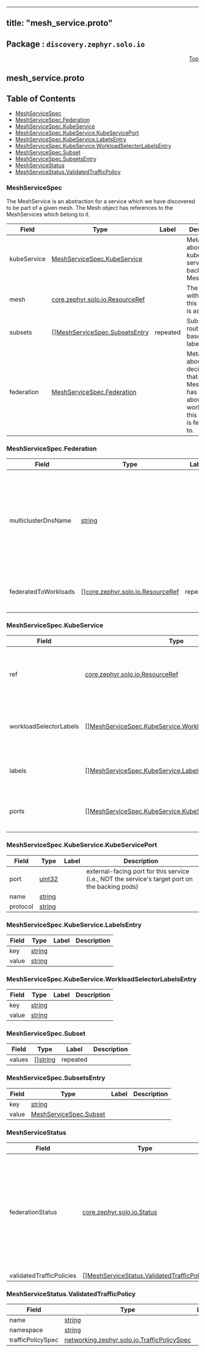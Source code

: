
---
title: "mesh_service.proto"
---

## Package : `discovery.zephyr.solo.io`



<a name="top"></a>

<a name="API Reference for mesh_service.proto"></a>
<p align="right"><a href="#top">Top</a></p>

## mesh_service.proto


## Table of Contents
  - [MeshServiceSpec](#discovery.zephyr.solo.io.MeshServiceSpec)
  - [MeshServiceSpec.Federation](#discovery.zephyr.solo.io.MeshServiceSpec.Federation)
  - [MeshServiceSpec.KubeService](#discovery.zephyr.solo.io.MeshServiceSpec.KubeService)
  - [MeshServiceSpec.KubeService.KubeServicePort](#discovery.zephyr.solo.io.MeshServiceSpec.KubeService.KubeServicePort)
  - [MeshServiceSpec.KubeService.LabelsEntry](#discovery.zephyr.solo.io.MeshServiceSpec.KubeService.LabelsEntry)
  - [MeshServiceSpec.KubeService.WorkloadSelectorLabelsEntry](#discovery.zephyr.solo.io.MeshServiceSpec.KubeService.WorkloadSelectorLabelsEntry)
  - [MeshServiceSpec.Subset](#discovery.zephyr.solo.io.MeshServiceSpec.Subset)
  - [MeshServiceSpec.SubsetsEntry](#discovery.zephyr.solo.io.MeshServiceSpec.SubsetsEntry)
  - [MeshServiceStatus](#discovery.zephyr.solo.io.MeshServiceStatus)
  - [MeshServiceStatus.ValidatedTrafficPolicy](#discovery.zephyr.solo.io.MeshServiceStatus.ValidatedTrafficPolicy)







<a name="discovery.zephyr.solo.io.MeshServiceSpec"></a>

### MeshServiceSpec
The MeshService is an abstraction for a service which we have discovered to be part of a given mesh. The Mesh object has references to the MeshServices which belong to it.


| Field | Type | Label | Description |
| ----- | ---- | ----- | ----------- |
| kubeService | [MeshServiceSpec.KubeService](#discovery.zephyr.solo.io.MeshServiceSpec.KubeService) |  | Metadata about the kube-native service backing this MeshService. |
| mesh | [core.zephyr.solo.io.ResourceRef](#core.zephyr.solo.io.ResourceRef) |  | The mesh with which this service is associated. |
| subsets | [][MeshServiceSpec.SubsetsEntry](#discovery.zephyr.solo.io.MeshServiceSpec.SubsetsEntry) | repeated | Subsets for routing, based on labels. |
| federation | [MeshServiceSpec.Federation](#discovery.zephyr.solo.io.MeshServiceSpec.Federation) |  | Metadata about the decisions that Service Mesh Hub has made about what workloads this service is federated to. |






<a name="discovery.zephyr.solo.io.MeshServiceSpec.Federation"></a>

### MeshServiceSpec.Federation



| Field | Type | Label | Description |
| ----- | ---- | ----- | ----------- |
| multiclusterDnsName | [string](#string) |  | For any workload that this service has federated to (i.e., any MeshWorkload whose ref appears in `federated_to_workloads`), a client in that workload will be able to reach this service at this DNS name. This includes workloads on clusters other than the one hosting this service. |
| federatedToWorkloads | [][core.zephyr.solo.io.ResourceRef](#core.zephyr.solo.io.ResourceRef) | repeated | The list of MeshWorkloads which are able to resolve this service's `multicluster_dns_name`. |






<a name="discovery.zephyr.solo.io.MeshServiceSpec.KubeService"></a>

### MeshServiceSpec.KubeService



| Field | Type | Label | Description |
| ----- | ---- | ----- | ----------- |
| ref | [core.zephyr.solo.io.ResourceRef](#core.zephyr.solo.io.ResourceRef) |  | A reference to the kube-native service that this MeshService represents. |
| workloadSelectorLabels | [][MeshServiceSpec.KubeService.WorkloadSelectorLabelsEntry](#discovery.zephyr.solo.io.MeshServiceSpec.KubeService.WorkloadSelectorLabelsEntry) | repeated | Selectors for the set of pods targeted by the k8s Service. |
| labels | [][MeshServiceSpec.KubeService.LabelsEntry](#discovery.zephyr.solo.io.MeshServiceSpec.KubeService.LabelsEntry) | repeated | Labels on the underlying k8s Service itself. |
| ports | [][MeshServiceSpec.KubeService.KubeServicePort](#discovery.zephyr.solo.io.MeshServiceSpec.KubeService.KubeServicePort) | repeated | The ports exposed by the underlying service. |






<a name="discovery.zephyr.solo.io.MeshServiceSpec.KubeService.KubeServicePort"></a>

### MeshServiceSpec.KubeService.KubeServicePort



| Field | Type | Label | Description |
| ----- | ---- | ----- | ----------- |
| port | [uint32](#uint32) |  | external-facing port for this service (i.e., NOT the service's target port on the backing pods) |
| name | [string](#string) |  |  |
| protocol | [string](#string) |  |  |






<a name="discovery.zephyr.solo.io.MeshServiceSpec.KubeService.LabelsEntry"></a>

### MeshServiceSpec.KubeService.LabelsEntry



| Field | Type | Label | Description |
| ----- | ---- | ----- | ----------- |
| key | [string](#string) |  |  |
| value | [string](#string) |  |  |






<a name="discovery.zephyr.solo.io.MeshServiceSpec.KubeService.WorkloadSelectorLabelsEntry"></a>

### MeshServiceSpec.KubeService.WorkloadSelectorLabelsEntry



| Field | Type | Label | Description |
| ----- | ---- | ----- | ----------- |
| key | [string](#string) |  |  |
| value | [string](#string) |  |  |






<a name="discovery.zephyr.solo.io.MeshServiceSpec.Subset"></a>

### MeshServiceSpec.Subset



| Field | Type | Label | Description |
| ----- | ---- | ----- | ----------- |
| values | [][string](#string) | repeated |  |






<a name="discovery.zephyr.solo.io.MeshServiceSpec.SubsetsEntry"></a>

### MeshServiceSpec.SubsetsEntry



| Field | Type | Label | Description |
| ----- | ---- | ----- | ----------- |
| key | [string](#string) |  |  |
| value | [MeshServiceSpec.Subset](#discovery.zephyr.solo.io.MeshServiceSpec.Subset) |  |  |






<a name="discovery.zephyr.solo.io.MeshServiceStatus"></a>

### MeshServiceStatus



| Field | Type | Label | Description |
| ----- | ---- | ----- | ----------- |
| federationStatus | [core.zephyr.solo.io.Status](#core.zephyr.solo.io.Status) |  | The status of federation artifacts being written to remote clusters as a result of the federation metadata on this object's Spec. |
| validatedTrafficPolicies | [][MeshServiceStatus.ValidatedTrafficPolicy](#discovery.zephyr.solo.io.MeshServiceStatus.ValidatedTrafficPolicy) | repeated |  |






<a name="discovery.zephyr.solo.io.MeshServiceStatus.ValidatedTrafficPolicy"></a>

### MeshServiceStatus.ValidatedTrafficPolicy



| Field | Type | Label | Description |
| ----- | ---- | ----- | ----------- |
| name | [string](#string) |  |  |
| namespace | [string](#string) |  |  |
| trafficPolicySpec | [networking.zephyr.solo.io.TrafficPolicySpec](#networking.zephyr.solo.io.TrafficPolicySpec) |  |  |





 <!-- end messages -->

 <!-- end enums -->

 <!-- end HasExtensions -->

 <!-- end services -->

